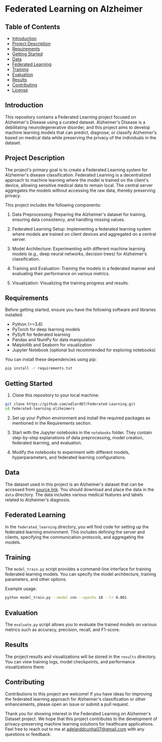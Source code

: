 # Federated Learning on Alzheimer

## Table of Contents

- [Introduction](#introduction)
- [Project Description](#project-description)
- [Requirements](#requirements)
- [Getting Started](#getting-started)
- [Data](#data)
- [Federated Learning](#federated-learning)
- [Training](#training)
- [Evaluation](#evaluation)
- [Results](#results)
- [Contributing](#contributing)
- [License](#license)

## Introduction

This repository contains a Federated Learning project focused on Alzheimer's Disease using a curated dataset. Alzheimer's Disease is a debilitating neurodegenerative disorder, and this project aims to develop machine learning models that can predict, diagnose, or classify Alzheimer's based on medical data while preserving the privacy of the individuals in the dataset.

## Project Description

The project's primary goal is to create a Federated Learning system for Alzheimer's disease classification. Federated Learning is a decentralized approach to machine learning where the model is trained on the client's device, allowing sensitive medical data to remain local. The central server aggregates the models without accessing the raw data, thereby preserving privacy.

This project includes the following components:

1. Data Preprocessing: Preparing the Alzheimer's dataset for training, ensuring data consistency, and handling missing values.

2. Federated Learning Setup: Implementing a federated learning system where models are trained on client devices and aggregated on a central server.

3. Model Architecture: Experimenting with different machine learning models (e.g., deep neural networks, decision trees) for Alzheimer's classification.

4. Training and Evaluation: Training the models in a federated manner and evaluating their performance on various metrics.

5. Visualization: Visualizing the training progress and results.

## Requirements

Before getting started, ensure you have the following software and libraries installed:

- Python (>=3.6)
- PyTorch for deep learning models
- PySyft for federated learning
- Pandas and NumPy for data manipulation
- Matplotlib and Seaborn for visualization
- Jupyter Notebook (optional but recommended for exploring notebooks)

You can install these dependencies using pip:

```bash
pip install -r requirements.txt
```

## Getting Started

1. Clone this repository to your local machine:

```bash
git clone https://github.com/adlard07/Federated-Learning.git
cd federated-learning-alzheimers
```

2. Set up your Python environment and install the required packages as mentioned in the Requirements section.

3. Start with the Jupyter notebooks in the `notebooks` folder. They contain step-by-step explanations of data preprocessing, model creation, federated learning, and evaluation.

4. Modify the notebooks to experiment with different models, hyperparameters, and federated learning configurations.

## Data

The dataset used in this project is an Alzheimer's dataset that can be accessed from [source link](https://www.kaggle.com/datasets/tourist55/alzheimers-dataset-4-class-of-images). You should download and place the data in the `data` directory. The data includes various medical features and labels related to Alzheimer's diagnosis.

## Federated Learning

In the `federated_learning` directory, you will find code for setting up the federated learning environment. This includes defining the server and clients, specifying the communication protocols, and aggregating the models.

## Training

The `model_train.py` script provides a command-line interface for training federated learning models. You can specify the model architecture, training parameters, and other options.

Example usage:

```bash
python model_train.py --model cnn --epochs 10 --lr 0.001
```

## Evaluation

The `evaluate.py` script allows you to evaluate the trained models on various metrics such as accuracy, precision, recall, and F1-score.

## Results

The project results and visualizations will be stored in the `results` directory. You can view training logs, model checkpoints, and performance visualizations there.

## Contributing

Contributions to this project are welcome! If you have ideas for improving the federated learning approach for Alzheimer's classification or other enhancements, please open an issue or submit a pull request.


Thank you for showing interest in the Federated Learning on Alzheimer's Dataset project. We hope that this project contributes to the development of privacy-preserving machine learning solutions for healthcare applications. Feel free to reach out to me at adelarddcunha07@gmail.com with any questions or feedback.